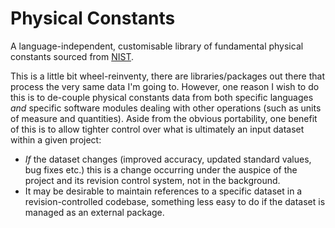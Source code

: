 Physical Constants
==================

A language-independent, customisable library of fundamental physical
constants sourced from [NIST](http://physics.nist.gov/cuu/Constants/).

This is a little bit wheel-reinventy, there are libraries/packages out
there that process the very same data I'm going to. However, one
reason I wish to do this is to de-couple physical constants data from
both specific languages *and* specific software modules dealing with
other operations (such as units of measure and quantities). Aside from
the obvious portability, one benefit of this is to allow tighter
control over what is ultimately an input dataset within a given 
project:

  - *If* the dataset changes (improved accuracy, updated standard
	values, bug fixes etc.) this is a change occurring under the
	auspice of the project and its revision control system, not in the
	background.
  - It may be desirable to maintain references to a specific dataset
    in a revision-controlled codebase, something less easy to do if
	the dataset is managed as an external package.
